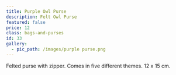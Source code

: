 ```yaml
---
title: Purple Owl Purse
description: Felt Owl Purse
featured: false
price: 12
class: bags-and-purses
id: 33
gallery:
  - pic_path: /images/purple purse.png
---
```



Felted purse with zipper. Comes in five different themes. 12 x 15 cm.

